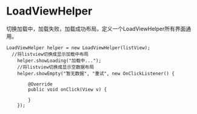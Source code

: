 # LoadViewHelper
切换加载中，加载失败，加载成功布局，定义一个LoadViewHelper所有界面通用。


    LoadViewHelper helper = new LoadViewHelper(listView);  
	  //将listview切换成显示加载中布局  
		helper.showLoading("加载中...");  
		//将listview切换成显示空数据布局
		helper.showEmpty("暂无数据", "重试", new OnClickListener() {  

			@Override  
			public void onClick(View v) {  
  
			}  
		});  
